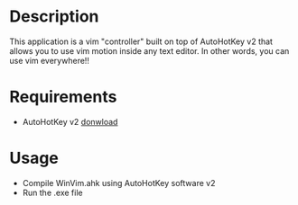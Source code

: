 # Description
This application is a vim "controller" built on top of AutoHotKey v2 that allows you to use vim motion inside any text editor. In other words, you can use vim everywhere!!

# Requirements 
- AutoHotKey v2 [donwload](https://www.autohotkey.com/) 

# Usage 
- Compile WinVim.ahk using AutoHotKey software v2
- Run the .exe file

